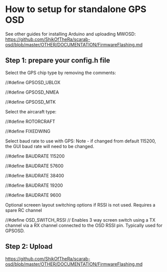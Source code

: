# How to setup for standalone GPS OSD

See other guides for installing Arduino and uploading MWOSD:
https://github.com/ShikOfTheRa/scarab-osd/blob/master/OTHER/DOCUMENTATION/FirmwareFlashing.md

## Step 1: prepare your config.h file

Select the GPS chip type by removing the comments:

  //#define GPSOSD_UBLOX
  
  //#define GPSOSD_NMEA
  
  //#define GPSOSD_MTK
  

Select the aircaraft type:

  //#define ROTORCRAFT
  
  //#define FIXEDWING
  

Select baud rate to use with GPS:
Note - if changed from default 115200, the GUI baud rate will need to be changed. 

  //#define BAUDRATE 115200

  //#define BAUDRATE 57600

  //#define BAUDRATE 38400

  //#define BAUDRATE 19200

//#define BAUDRATE 9600


Optional screeen layout switching options if RSSI is not used. Requires a spare RC channel 

//#define OSD_SWITCH_RSSI           // Enables 3 way screen switch using a TX channel via a RX channel connected to the OSD RSSI pin. Typically used for GPSOSD.


## Step 2: Upload 
https://github.com/ShikOfTheRa/scarab-osd/blob/master/OTHER/DOCUMENTATION/FirmwareFlashing.md
